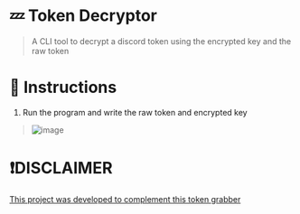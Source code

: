 # 💤 Token Decryptor
> A CLI tool to decrypt a discord token using the encrypted key and the raw token

# 📖 Instructions
1. Run the program and write the raw token and encrypted key
> ![image](https://github.com/user-attachments/assets/46f99775-1c93-4b17-92df-8cea2f39c8cb)

# ❗DISCLAIMER
[This project was developed to complement this token grabber](https://github.com/NotSyscall/Discord-Token-Grabber)
